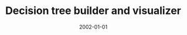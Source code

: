 ---
# Documentation: https://wowchemy.com/docs/managing-content/

title: Decision tree builder and visualizer
subtitle: ''
summary: ''
authors:
- kwasnicka
- Marcin Doczekalski
tags: []
categories: []
date: '2002-01-01'
lastmod: 2022-10-07T05:00:01Z
featured: false
draft: false

# Featured image
# To use, add an image named `featured.jpg/png` to your page's folder.
# Focal points: Smart, Center, TopLeft, Top, TopRight, Left, Right, BottomLeft, Bottom, BottomRight.
image:
  caption: ''
  focal_point: ''
  preview_only: false

# Projects (optional).
#   Associate this post with one or more of your projects.
#   Simply enter your project's folder or file name without extension.
#   E.g. `projects = ["internal-project"]` references `content/project/deep-learning/index.md`.
#   Otherwise, set `projects = []`.
projects: []
publishDate: '2022-10-07T05:00:00.355068Z'
publication_types:
- '1'
abstract: ''
publication: "*Intelligent information systems 2002. Proceedings of the IIS '2002\
  \ Symposium, Sopot, June 3-6, 2002*"
---